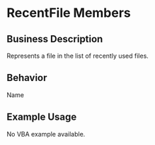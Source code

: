 # RecentFile Members

## Business Description
Represents a file in the list of recently used files.

## Behavior
Name

## Example Usage
No VBA example available.